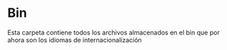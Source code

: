 # Bin
Esta carpeta contiene todos los archivos almacenados en el bin que por ahora son los idiomas de internacionalización
